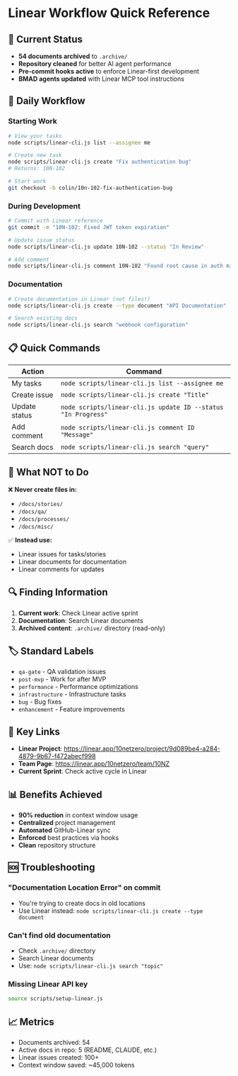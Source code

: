 # Linear Workflow Quick Reference

## 🎯 Current Status
- **54 documents archived** to `.archive/`
- **Repository cleaned** for better AI agent performance
- **Pre-commit hooks active** to enforce Linear-first development
- **BMAD agents updated** with Linear MCP tool instructions

## 🚀 Daily Workflow

### Starting Work
```bash
# View your tasks
node scripts/linear-cli.js list --assignee me

# Create new task
node scripts/linear-cli.js create "Fix authentication bug"
# Returns: 10N-102

# Start work
git checkout -b colin/10n-102-fix-authentication-bug
```

### During Development
```bash
# Commit with Linear reference
git commit -m "10N-102: Fixed JWT token expiration"

# Update issue status
node scripts/linear-cli.js update 10N-102 --status "In Review"

# Add comment
node scripts/linear-cli.js comment 10N-102 "Found root cause in auth middleware"
```

### Documentation
```bash
# Create documentation in Linear (not files!)
node scripts/linear-cli.js create --type document "API Documentation"

# Search existing docs
node scripts/linear-cli.js search "webhook configuration"
```

## 📋 Quick Commands

| Action | Command |
|--------|---------|
| My tasks | `node scripts/linear-cli.js list --assignee me` |
| Create issue | `node scripts/linear-cli.js create "Title"` |
| Update status | `node scripts/linear-cli.js update ID --status "In Progress"` |
| Add comment | `node scripts/linear-cli.js comment ID "Message"` |
| Search docs | `node scripts/linear-cli.js search "query"` |

## 🚫 What NOT to Do

❌ **Never create files in:**
- `/docs/stories/`
- `/docs/qa/`
- `/docs/processes/`
- `/docs/misc/`

✅ **Instead use:**
- Linear issues for tasks/stories
- Linear documents for documentation
- Linear comments for updates

## 🔍 Finding Information

1. **Current work**: Check Linear active sprint
2. **Documentation**: Search Linear documents
3. **Archived content**: `.archive/` directory (read-only)

## 🏷️ Standard Labels

- `qa-gate` - QA validation issues
- `post-mvp` - Work for after MVP
- `performance` - Performance optimizations
- `infrastructure` - Infrastructure tasks
- `bug` - Bug fixes
- `enhancement` - Feature improvements

## 🔗 Key Links

- **Linear Project**: https://linear.app/10netzero/project/9d089be4-a284-4879-9b67-f472abecf998
- **Team Page**: https://linear.app/10netzero/team/10NZ
- **Current Sprint**: Check active cycle in Linear

## 📊 Benefits Achieved

- **90% reduction** in context window usage
- **Centralized** project management
- **Automated** GitHub-Linear sync
- **Enforced** best practices via hooks
- **Clean** repository structure

## 🆘 Troubleshooting

### "Documentation Location Error" on commit
- You're trying to create docs in old locations
- Use Linear instead: `node scripts/linear-cli.js create --type document`

### Can't find old documentation
- Check `.archive/` directory
- Search Linear documents
- Use: `node scripts/linear-cli.js search "topic"`

### Missing Linear API key
```bash
source scripts/setup-linear.js
```

## 📈 Metrics

- Documents archived: 54
- Active docs in repo: 5 (README, CLAUDE, etc.)
- Linear issues created: 100+
- Context window saved: ~45,000 tokens
